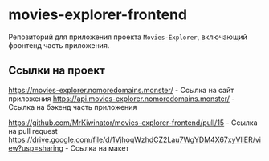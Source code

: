 # movies-explorer-frontend
Репозиторий для приложения проекта `Movies-Explorer`, включающий фронтенд часть приложения. 

## Ссылки на проект
https://movies-explorer.nomoredomains.monster/ - Ссылка на сайт приложения
https://api.movies-explorer.nomoredomains.monster/ - Ссылка на бэкенд часть приложения

https://github.com/MrKiwinator/movies-explorer-frontend/pull/15 - Ссылка на pull request
https://drive.google.com/file/d/1VjhoqWzhdCZ2Lau7WgYDM4X67xyVliER/view?usp=sharing - Ссылка на макет